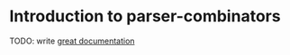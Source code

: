 # Introduction to parser-combinators

TODO: write [great documentation](http://jacobian.org/writing/what-to-write/)
